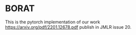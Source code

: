 # BORAT
This is the pytorch implementation of our work https://arxiv.org/pdf/2201.12678.pdf publish in JMLR issue 20.
